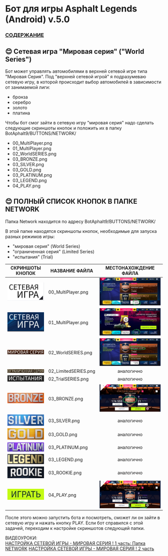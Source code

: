 # __Бот для игры Asphalt Legends (Android) v.5.0__

### [СОДЕРЖАНИЕ](https://github.com/AUTOPILOTyoutube/bot-asphalt-legends-android/blob/main/README.md)  

 ## 😊 Сетевая игра "Мировая серия" ("World Series")

Бот может управлять автомобилями в верхней сетевой игре типа "Мировая Серия".
Под "верхней сетевой игрой" я подразумеваю сетевую игру, в которой происходит выбор автомобилей в зависимости от занимаемой лиги:
- бронза
- серебро
- золото
- платина

Чтобы бот смог зайти в сетевую игру "мировая серия" надо сделать следующие скриншоты кнопок и положить их в папку BotAphalt9/BUTTONS/NETWORK/
- 00_MultiPlayer.png
- 01_MultiPlayer.png
- 02_WorldSERIES.png
- 03_BRONZE.png
- 03_SILVER.png
- 03_GOLD.png
- 03_PLATINUM.png
- 03_LEGEND.png
- 04_PLAY.png

## 😊 ПОЛНЫЙ СПИСОК КНОПОК В ПАПКЕ NETWORK

Папка Network находится по адресу BotAphalt9/BUTTONS/NETWORK/

В этой папке находятся скриншоты кнопок, необходимые для запуска разных режимов игры: 
- "мировая серия" (World Series)
- "ограниченная серия" (Limited Series)
- "испытания" (Trial)

| СКРИНШОТЫ КНОПОК | НАЗВАНИЕ ФАЙЛА | МЕСТОНАХОЖДЕНИЕ ФАЙЛА |
|:---:|---|:---:|
|![Иллюстрация к проекту](https://github.com/autopilotyoutube/bot-asphalt-legends-android/raw/main/files/rus/BotAphalt9/BUTTONS/NETWORK/00_MultiPlayer.png)| 00_MultiPlayer.png | ![Как обрезать](https://github.com/autopilotyoutube/bot-asphalt-legends-android/raw/main/files/pictures/08_world_series/00_MultiPlayer.png) |
|![Иллюстрация к проекту](https://github.com/autopilotyoutube/bot-asphalt-legends-android/raw/main/files/rus/BotAphalt9/BUTTONS/NETWORK/01_MultiPlayer.png)| 01_MultiPlayer.png | ![Как обрезать](https://github.com/autopilotyoutube/bot-asphalt-legends-android/raw/main/files/pictures/08_world_series/01_MultiPlayer.png) |
|![Иллюстрация к проекту](https://github.com/autopilotyoutube/bot-asphalt-legends-android/raw/main/files/rus/BotAphalt9/BUTTONS/NETWORK/02_WorldSERIES.png)| 02_WorldSERIES.png | ![Как обрезать](https://github.com/autopilotyoutube/bot-asphalt-legends-android/raw/main/files/pictures/08_world_series/02_WorldSERIES.png) |
|![Иллюстрация к проекту](https://github.com/autopilotyoutube/bot-asphalt-legends-android/raw/main/files/rus/BotAphalt9/BUTTONS/NETWORK/02_LimitedSERIES.png)| 02_LimitedSERIES.png | аналогично |
|![Иллюстрация к проекту](https://github.com/autopilotyoutube/bot-asphalt-legends-android/raw/main/files/rus/BotAphalt9/BUTTONS/NETWORK/02_TrialSERIES.png)| 02_TrialSERIES.png | аналогично |
|![Иллюстрация к проекту](https://github.com/autopilotyoutube/bot-asphalt-legends-android/raw/main/files/rus/BotAphalt9/BUTTONS/NETWORK/03_BRONZE.png)| 03_BRONZE.png | ![Как обрезать](https://github.com/autopilotyoutube/bot-asphalt-legends-android/raw/main/files/pictures/08_world_series/03_BRONZE.png) |
|![Иллюстрация к проекту](https://github.com/autopilotyoutube/bot-asphalt-legends-android/raw/main/files/rus/BotAphalt9/BUTTONS/NETWORK/03_SILVER.png)| 03_SILVER.png | аналогично |
|![Иллюстрация к проекту](https://github.com/autopilotyoutube/bot-asphalt-legends-android/raw/main/files/rus/BotAphalt9/BUTTONS/NETWORK/03_GOLD.png)| 03_GOLD.png | аналогично |
|![Иллюстрация к проекту](https://github.com/autopilotyoutube/bot-asphalt-legends-android/raw/main/files/rus/BotAphalt9/BUTTONS/NETWORK/03_PLATINUM.png)| 03_PLATINUM.png | аналогично |
|![Иллюстрация к проекту](https://github.com/autopilotyoutube/bot-asphalt-legends-android/raw/main/files/rus/BotAphalt9/BUTTONS/NETWORK/03_LEGEND.png)| 03_LEGEND.png | аналогично |
|![Иллюстрация к проекту](https://github.com/autopilotyoutube/bot-asphalt-legends-android/raw/main/files/rus/BotAphalt9/BUTTONS/NETWORK/03_ROOKIE.png)| 03_ROOKIE.png | аналогично |
|![Иллюстрация к проекту](https://github.com/autopilotyoutube/bot-asphalt-legends-android/raw/main/files/rus/BotAphalt9/BUTTONS/NETWORK/04_PLAY.png)| 04_PLAY.png | ![Как обрезать](https://github.com/autopilotyoutube/bot-asphalt-legends-android/raw/main/files/pictures/08_world_series/04_PLAY.png) |


После этого можно запустить бота и посмотреть, сможет ли он зайти в сетевую игру и нажать кнопку PLAY. Если бот справился с этой задачей, переходим к настройке скриншотов следующей папки.




ВИДЕОУРОКИ:  
[НАСТРОЙКА СЕТЕВОЙ ИГРЫ - МИРОВАЯ СЕРИЯ ! 1 часть: Папка NETWORK](https://youtu.be/GnTqf1p63IA)
[НАСТРОЙКА СЕТЕВОЙ ИГРЫ - МИРОВАЯ СЕРИЯ ! 2 часть](https://youtu.be/13ANcVYe5pQ)


